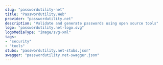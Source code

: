 ```yaml
---
slug: "passwordutility-net"
title: "PasswordUtility.Web"
provider: "passwordutility.net"
description: "Validate and generate passwords using open source tools"
logo: "passwordutility.net-logo.svg"
logoMediaType: "image/svg+xml"
tags:
- "security"
- "tools"
stubs: "passwordutility.net-stubs.json"
swagger: "passwordutility.net-swagger.json"
---
```

